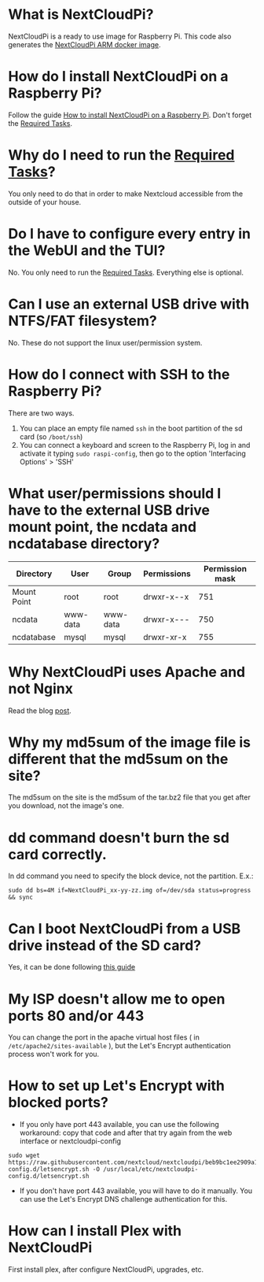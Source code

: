 # What is NextCloudPi?

NextCloudPi is a ready to use image for Raspberry Pi.
This code also generates the [NextCloudPi ARM docker image](https://hub.docker.com/r/ownyourbits/nextcloudpi/).

# How do I install NextCloudPi on a Raspberry Pi?

Follow the guide [How to install NextCloudPi on a Raspberry Pi](https://github.com/nextcloud/nextcloudpi/wiki/How-to-install-NextCloudPi-on-a-Raspberry-Pi). Don't forget the [Required Tasks](https://github.com/nextcloud/nextcloudpi/wiki/Required-Tasks-for-NextCloudPi).

# Why do I need to run the [Required Tasks](https://github.com/nextcloud/nextcloudpi/wiki/Required-Tasks-for-NextCloudPi)?

You only need to do that in order to make Nextcloud accessible from the outside of your house.

# Do I have to configure every entry in the WebUI and the TUI?

No. You only need to run the [Required Tasks](https://github.com/nextcloud/nextcloudpi/wiki/Required-Tasks-for-NextCloudPi). Everything else is optional.

# Can I use an external USB drive with NTFS/FAT filesystem?

No. These do not support the linux user/permission system.

# How do I connect with SSH to the Raspberry Pi?

There are two ways.

1. You can place an empty file named `ssh` in the boot partition of the sd card (so `/boot/ssh`)
2. You can connect a keyboard and screen to the Raspberry Pi, log in and activate it typing `sudo raspi-config`, then go to the option 'Interfacing Options' > 'SSH'

# What user/permissions should I have to the external USB drive mount point, the ncdata and ncdatabase directory?

| Directory | User | Group | Permissions | Permission mask |
|---|---|---|---|---|
| Mount Point | root | root | drwxr-x--x | 751 |
| ncdata | www-data | www-data | drwxr-x--- | 750 |
| ncdatabase | mysql | mysql | drwxr-xr-x | 755 |

# Why NextCloudPi uses Apache and not Nginx

Read the blog [post](https://ownyourbits.com/2017/06/12/why-nextcloudpi-uses-apache-and-not-nginx/).

# Why my md5sum of the image file is different that the md5sum on the site?

The md5sum on the site is the md5sum of the tar.bz2 file that you get after you download, not the image's one.

# dd command doesn't burn the sd card correctly.

In dd command you need to specify the block device, not the partition. E.x.:

```
sudo dd bs=4M if=NextCloudPi_xx-yy-zz.img of=/dev/sda status=progress && sync
```
# Can I boot NextCloudPi from a USB drive instead of the SD card?

Yes, it can be done following [this guide](https://www.raspberrypi.org/documentation/hardware/raspberrypi/bootmodes/msd.md)

# My ISP doesn't allow me to open ports 80 and/or 443

You can change the port in the apache virtual host files ( in `/etc/apache2/sites-available` ), but the Let's Encrypt authentication process won't work for you.

# How to set up Let's Encrypt with blocked ports?

 - If you only have port 443 available, you can use the following workaround: copy that code and after that try again from the web interface or nextcloudpi-config

```
sudo wget https://raw.githubusercontent.com/nextcloud/nextcloudpi/beb9bc1ee2909a1ab6bfde7398ddf19a50d02478/etc/nextcloudpi-config.d/letsencrypt.sh -O /usr/local/etc/nextcloudpi-config.d/letsencrypt.sh
```

- If you don't have port 443 available, you will have to do it manually. You can use the Let's Encrypt DNS challenge authentication for this.

# How can I install Plex with NextCloudPi

First install plex, after configure NextCloudPi, upgrades, etc.


